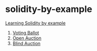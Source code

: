 # solidity-by-example

[Learning Solidity by example](https://docs.soliditylang.org/en/v0.8.17/solidity-by-example.html)

1. [Voting Ballot](https://github.com/kristofvdj88/solidity-by-example/tree/main/voting)
2. [Open Auction](https://github.com/kristofvdj88/solidity-by-example/tree/main/open-auction)
3. [Blind Auction](https://github.com/kristofvdj88/solidity-by-example/tree/main/blind-auction)
